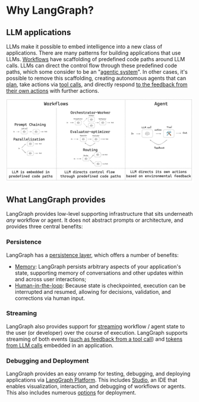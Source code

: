 # Why LangGraph?

## LLM applications

LLMs make it possible to embed intelligence into a new class of applications. There are many patterns for building applications that use LLMs. [Workflows](https://www.anthropic.com/research/building-effective-agents) have scaffolding of predefined code paths around LLM calls. LLMs can direct the control flow through these predefined code paths, which some consider to be an "[agentic system](https://www.anthropic.com/research/building-effective-agents)". In other cases, it's possible to remove this scaffolding, creating autonomous agents that can [plan](https://huyenchip.com/2025/01/07/agents.html), take actions via [tool calls](https://python.langchain.com/docs/concepts/tool_calling/), and directly respond [to the feedback from their own actions](https://research.google/blog/react-synergizing-reasoning-and-acting-in-language-models/) with further actions.

![Agent Workflow](img/agent_workflow.png)

## What LangGraph provides

LangGraph provides low-level supporting infrastructure that sits underneath *any* workflow or agent. It does not abstract prompts or architecture, and provides three central benefits:

### Persistence

LangGraph has a [persistence layer](https://langchain-ai.github.io/langgraph/concepts/persistence/), which offers a number of benefits:

- [Memory](https://langchain-ai.github.io/langgraph/concepts/memory/): LangGraph persists arbitrary aspects of your application's state, supporting memory of conversations and other updates within and across user interactions;
- [Human-in-the-loop](https://langchain-ai.github.io/langgraph/concepts/human_in_the_loop/): Because state is checkpointed, execution can be interrupted and resumed, allowing for decisions, validation, and corrections via human input.

### Streaming

LangGraph also provides support for [streaming](../how-tos/index.md#streaming) workflow / agent state to the user (or developer) over the course of execution. LangGraph supports streaming of both events ([such as feedback from a tool call](../how-tos/stream-updates.ipynb)) and [tokens from LLM calls](../how-tos/streaming-tokens.ipynb) embedded in an application.

### Debugging and Deployment

LangGraph provides an easy onramp for testing, debugging, and deploying applications via [LangGraph Platform](https://langchain-ai.github.io/langgraph/concepts/langgraph_platform/). This includes [Studio](https://langchain-ai.github.io/langgraph/concepts/langgraph_studio/), an IDE that enables visualization, interaction, and debugging of workflows or agents. This also includes numerous [options](https://langchain-ai.github.io/langgraph/tutorials/deployment/) for deployment. 